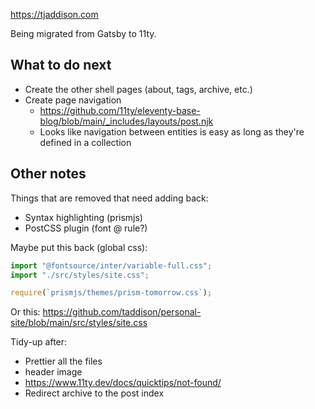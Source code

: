 https://tjaddison.com

Being migrated from Gatsby to 11ty.

## What to do next

- Create the other shell pages (about, tags, archive, etc.)
- Create page navigation
  - https://github.com/11ty/eleventy-base-blog/blob/main/_includes/layouts/post.njk
  - Looks like navigation between entities is easy as long as they're defined in a collection

## Other notes

Things that are removed that need adding back:

- Syntax highlighting (prismjs)
- PostCSS plugin (font @ rule?)

Maybe put this back (global css):

```javascript
import "@fontsource/inter/variable-full.css";
import "./src/styles/site.css";

require(`prismjs/themes/prism-tomorrow.css`);
```

Or this: https://github.com/taddison/personal-site/blob/main/src/styles/site.css

Tidy-up after:

- Prettier all the files
- header image
- https://www.11ty.dev/docs/quicktips/not-found/
- Redirect archive to the post index
